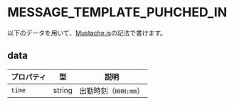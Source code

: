 # MESSAGE_TEMPLATE_PUHCHED_IN
以下のデータを用いて、[Mustache.js](https://github.com/janl/mustache.js/)の記法で書けます。

## data
|プロパティ|型|説明|
|---|---|---|
|`time`|string|出勤時刻（`HHH:mm`）|
